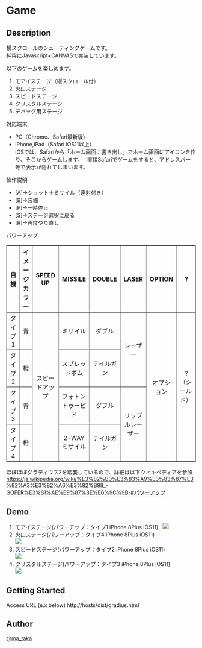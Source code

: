 # Game

## Description

横スクロールのシューティングゲームです。  
純粋にJavascript+CANVASで実装しています。 

以下のゲームを楽しめます。
1. モアイステージ（縦スクロール付）
2. 火山ステージ
3. スピードステージ
4. クリスタルステージ
5. デバッグ用ステージ
 
対応端末
- PC（Chrome、Safari最新版）
- iPhone,iPad（Safari iOS11以上）  
iOSでは、Safariから「ホーム画面に書き出し」でホーム画面にアイコンを作り、そこからゲームします。  
直接Safariでゲームをすると、アドレスバー等で表示が隠れてしまいます。

操作説明 
- [A]→ショット＋ミサイル（連射付き）
- [B]→装備
- [P]→一時停止
- [S]→ステージ選択に戻る
- [R]→再度やり直し  
 

パワーアップ  
<table border="1" class="wikitable" style="text-align: center">
<tbody><tr>
<th>自機</th>
<th>イメージカラー</th>
<th>SPEED UP</th>
<th>MISSILE</th>
<th>DOUBLE</th>
<th>LASER</th>
<th>OPTION</th>
<th>&nbsp;?</th>
</tr>
<tr>
<td>タイプ1</td>
<td>青</td>
<td rowspan="4">スピードアップ</td>
<td>ミサイル</td>
<td>ダブル</td>
<td rowspan="2">レーザー</td>
<td rowspan="4">オプション</td>
<td rowspan="4">&nbsp;?（シールド）</td>
</tr>
<tr>
<td>タイプ2</td>
<td>橙</td>
<td>スプレッドボム</td>
<td>テイルガン</td>
</tr>
<tr>
<td>タイプ3</td>
<td>青</td>
<td>フォトントゥーピド</td>
<td>ダブル</td>
<td rowspan="2">リップル<span class="nowrap">レーザー</span></td>
</tr>
<tr>
<td>タイプ4</td>
<td>橙</td>
<td>2-WAYミサイル</td>
<td>テイルガン</td>
</tr>
</tbody></table>
  
ほぼほぼグラディウス2を踏襲しているので、詳細は以下ウィキペディアを参照
https://ja.wikipedia.org/wiki/%E3%82%B0%E3%83%A9%E3%83%87%E3%82%A3%E3%82%A6%E3%82%B9II_-GOFER%E3%81%AE%E9%87%8E%E6%9C%9B-#パワーアップ
  
  
## Demo
1. モアイステージ(パワーアップ：タイプ1 iPhone 8Plus iOS11)  
![](https://user-images.githubusercontent.com/12569855/33947901-eed3961a-e068-11e7-98f4-6e28d981f127.GIF)  
2. 火山ステージ(パワーアップ：タイプ4 iPhone 8Plus iOS11)  
![](https://user-images.githubusercontent.com/12569855/34076655-fc95668c-e330-11e7-991e-6054252f210c.GIF)  
3. スピードステージ(パワーアップ：タイプ2  iPhone 8Plus iOS11)  
![](https://user-images.githubusercontent.com/12569855/33947902-ef16d6c8-e068-11e7-8ebd-aa3aba2d3bb5.GIF)  
4. クリスタルステージ(パワーアップ：タイプ3  iPhone 8Plus iOS11)  
![](https://user-images.githubusercontent.com/12569855/33915058-994c9b94-dfe4-11e7-83c7-d65bc5240852.GIF)  

## Getting Started

Access URL (e.x below)
http://hosts/dist/gradius.html


## Author

[@ma_taka](https://twitter.com/ma_taka)
